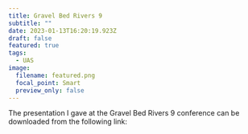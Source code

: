 ```yaml
---
title: Gravel Bed Rivers 9
subtitle: ""
date: 2023-01-13T16:20:19.923Z
draft: false
featured: true
tags:
  - UAS
image:
  filename: featured.png
  focal_point: Smart
  preview_only: false
---
```

The presentation I gave at the Gravel Bed Rivers 9 conference can be downloaded from the following link: